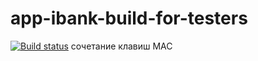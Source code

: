 # app-ibank-build-for-testers
[![Build status](https://ci.appveyor.com/api/projects/status/wceruokh9u8oysyl?svg=true)](https://ci.appveyor.com/project/EkaterinaPeregudova/app-ibank-build-for-testers)
сочетание клавиш MAC
